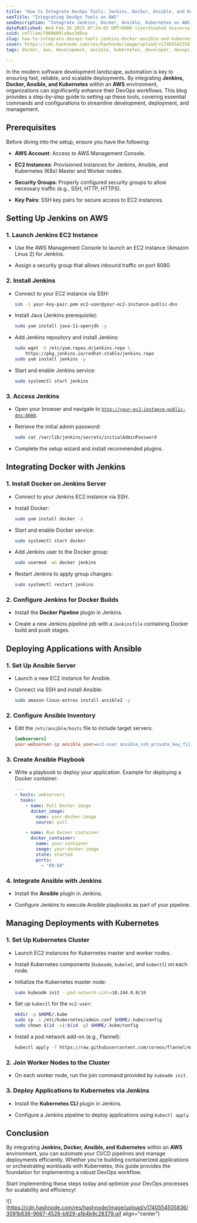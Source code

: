 ```yaml
---
title: "How to Integrate DevOps Tools: Jenkins, Docker, Ansible, and Kubernetes on AWS"
seoTitle: "Integrating DevOps Tools on AWS"
seoDescription: "Integrate Jenkins, Docker, Ansible, Kubernetes on AWS for DevOps. Follow our guide for scalable deployments"
datePublished: Wed Feb 26 2025 07:24:03 GMT+0000 (Coordinated Universal Time)
cuid: cm7llamif000609la9wz3d6na
slug: how-to-integrate-devops-tools-jenkins-docker-ansible-and-kubernetes-on-aws
cover: https://cdn.hashnode.com/res/hashnode/image/upload/v1740554255874/4c2c237b-bf1e-4a92-89f0-cccd369ca3eb.gif
tags: docker, aws, development, ansible, kubernetes, developer, devops, jenkins, docker-compose, docker-images, devops-articles, kubernetes-container, jenkins-devops, devops-journey, devopscommunity

---
```


In the modern software development landscape, automation is key to ensuring fast, reliable, and scalable deployments. By integrating **Jenkins, Docker, Ansible, and Kubernetes** within an **AWS** environment, organizations can significantly enhance their DevOps workflows. This blog provides a step-by-step guide to setting up these tools, covering essential commands and configurations to streamline development, deployment, and management.

## Prerequisites

Before diving into the setup, ensure you have the following:

* **AWS Account**: Access to AWS Management Console.
    
* **EC2 Instances**: Provisioned instances for Jenkins, Ansible, and Kubernetes (K8s) Master and Worker nodes.
    
* **Security Groups**: Properly configured security groups to allow necessary traffic (e.g., SSH, HTTP, HTTPS).
    
* **Key Pairs**: SSH key pairs for secure access to EC2 instances.
    

## Setting Up Jenkins on AWS

### 1\. Launch Jenkins EC2 Instance

* Use the AWS Management Console to launch an EC2 instance (Amazon Linux 2) for Jenkins.
    
* Assign a security group that allows inbound traffic on port 8080.
    

### 2\. Install Jenkins

* Connect to your EC2 instance via SSH:
    
    ```bash
    ssh -i your-key-pair.pem ec2-user@your-ec2-instance-public-dns
    ```
    
* Install Java (Jenkins prerequisite):
    
    ```bash
    sudo yum install java-11-openjdk -y
    ```
    
* Add Jenkins repository and install Jenkins:
    
    ```bash
    sudo wget -O /etc/yum.repos.d/jenkins.repo \
        https://pkg.jenkins.io/redhat-stable/jenkins.repo
    sudo yum install jenkins -y
    ```
    
* Start and enable Jenkins service:
    
    ```bash
    sudo systemctl start jenkins
    ```
    

### 3\. Access Jenkins

* Open your browser and navigate to [`http://your-ec2-instance-public-dns:8080`](http://your-ec2-instance-public-dns:8080).
    
* Retrieve the initial admin password:
    
    ```bash
    sudo cat /var/lib/jenkins/secrets/initialAdminPassword
    ```
    
* Complete the setup wizard and install recommended plugins.
    

## Integrating Docker with Jenkins

### 1\. Install Docker on Jenkins Server

* Connect to your Jenkins EC2 instance via SSH.
    
* Install Docker:
    
    ```bash
    sudo yum install docker -y
    ```
    
* Start and enable Docker service:
    
    ```bash
    sudo systemctl start docker
    ```
    
* Add Jenkins user to the Docker group:
    
    ```bash
    sudo usermod -aG docker jenkins
    ```
    
* Restart Jenkins to apply group changes:
    
    ```bash
    sudo systemctl restart jenkins
    ```
    

### 2\. Configure Jenkins for Docker Builds

* Install the **Docker Pipeline** plugin in Jenkins.
    
* Create a new Jenkins pipeline job with a `Jenkinsfile` containing Docker build and push stages.
    

## Deploying Applications with Ansible

### 1\. Set Up Ansible Server

* Launch a new EC2 instance for Ansible.
    
* Connect via SSH and install Ansible:
    
    ```bash
    sudo amazon-linux-extras install ansible2 -y
    ```
    

### 2\. Configure Ansible Inventory

* Edit the `/etc/ansible/hosts` file to include target servers:
    
    ```ini
    [webservers]
    your-webserver-ip ansible_user=ec2-user ansible_ssh_private_key_file=~/.ssh/your-key-pair.pem
    ```
    

### 3\. Create Ansible Playbook

* Write a playbook to deploy your application. Example for deploying a Docker container:
    
    ```yaml
    ---
    - hosts: webservers
      tasks:
        - name: Pull Docker image
          docker_image:
            name: your-docker-image
            source: pull
    
        - name: Run Docker container
          docker_container:
            name: your-container
            image: your-docker-image
            state: started
            ports:
              - "80:80"
    ```
    

### 4\. Integrate Ansible with Jenkins

* Install the **Ansible** plugin in Jenkins.
    
* Configure Jenkins to execute Ansible playbooks as part of your pipeline.
    

## Managing Deployments with Kubernetes

### 1\. Set Up Kubernetes Cluster

* Launch EC2 instances for Kubernetes master and worker nodes.
    
* Install Kubernetes components (`kubeadm`, `kubelet`, and `kubectl`) on each node.
    
* Initialize the Kubernetes master node:
    
    ```bash
    sudo kubeadm init --pod-network-cidr=10.244.0.0/16
    ```
    
* Set up `kubectl` for the `ec2-user`:
    
    ```bash
    mkdir -p $HOME/.kube
    sudo cp -i /etc/kubernetes/admin.conf $HOME/.kube/config
    sudo chown $(id -u):$(id -g) $HOME/.kube/config
    ```
    
* Install a pod network add-on (e.g., Flannel):
    
    ```bash
    kubectl apply -f https://raw.githubusercontent.com/coreos/flannel/master/Documentation/kube-flannel.yml
    ```
    

### 2\. Join Worker Nodes to the Cluster

* On each worker node, run the join command provided by `kubeadm init`.
    

### 3\. Deploy Applications to Kubernetes via Jenkins

* Install the **Kubernetes CLI** plugin in Jenkins.
    
* Configure a Jenkins pipeline to deploy applications using `kubectl apply`.
    

## Conclusion

By integrating **Jenkins, Docker, Ansible, and Kubernetes** within an **AWS** environment, you can automate your CI/CD pipelines and manage deployments efficiently. Whether you're building containerized applications or orchestrating workloads with Kubernetes, this guide provides the foundation for implementing a robust DevOps workflow.

Start implementing these steps today and optimize your DevOps processes for scalability and efficiency!

![](https://cdn.hashnode.com/res/hashnode/image/upload/v1740554505836/3091b636-9667-4526-b929-a1b4b9c28379.gif align="center")